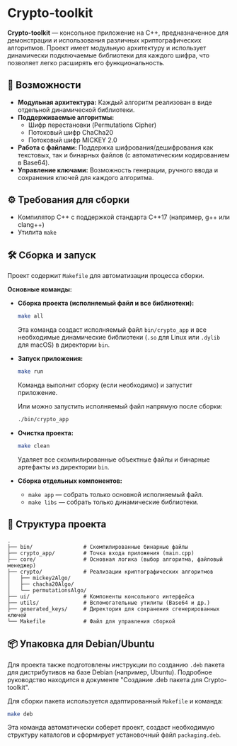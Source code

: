 # Crypto-toolkit

**Crypto-toolkit** — консольное приложение на C++, предназначенное для демонстрации и использования различных криптографических алгоритмов. Проект имеет модульную архитектуру и использует динамически подключаемые библиотеки для каждого шифра, что позволяет легко расширять его функциональность.

## 📌 Возможности

- **Модульная архитектура:** Каждый алгоритм реализован в виде отдельной динамической библиотеки.
- **Поддерживаемые алгоритмы:**
  - Шифр перестановки (Permutations Cipher)
  - Потоковый шифр ChaCha20
  - Потоковый шифр MICKEY 2.0
- **Работа с файлами:** Поддержка шифрования/дешифрования как текстовых, так и бинарных файлов (с автоматическим кодированием в Base64).
- **Управление ключами:** Возможность генерации, ручного ввода и сохранения ключей для каждого алгоритма.

## ⚙️ Требования для сборки

- Компилятор C++ с поддержкой стандарта C++17 (например, g++ или clang++)
- Утилита `make`

## 🛠️ Сборка и запуск

Проект содержит `Makefile` для автоматизации процесса сборки.

**Основные команды:**

- **Сборка проекта (исполняемый файл и все библиотеки):**
  ```bash
  make all
  ```
  Эта команда создаст исполняемый файл `bin/crypto_app` и все необходимые динамические библиотеки (`.so` для Linux или `.dylib` для macOS) в директории `bin`.

- **Запуск приложения:**
  ```bash
  make run
  ```
  Команда выполнит сборку (если необходимо) и запустит приложение.

  Или можно запустить исполняемый файл напрямую после сборки:
  ```bash
  ./bin/crypto_app
  ```

- **Очистка проекта:**
  ```bash
  make clean
  ```
  Удаляет все скомпилированные объектные файлы и бинарные артефакты из директории `bin`.

- **Сборка отдельных компонентов:**
  - `make app` — собрать только основной исполняемый файл.
  - `make libs` — собрать только динамические библиотеки.

## 🧩 Структура проекта

```
.
├── bin/                # Скомпилированные бинарные файлы
├── crypto_app/         # Точка входа приложения (main.cpp)
├── core/               # Основная логика (выбор алгоритма, файловый менеджер)
├── crypto/             # Реализации криптографических алгоритмов
│   ├── mickey2Algo/
│   ├── chacha20Algo/
│   └── permutationsAlgo/
├── ui/                 # Компоненты консольного интерфейса
├── utils/              # Вспомогательные утилиты (Base64 и др.)
├── generated_keys/     # Директория для сохранения сгенерированных ключей
└── Makefile            # Файл для управления сборкой
```

## 📦 Упаковка для Debian/Ubuntu

Для проекта также подготовлены инструкции по созданию `.deb` пакета для дистрибутивов на базе Debian (например, Ubuntu). Подробное руководство находится в документе "Создание .deb пакета для Crypto-toolkit".

Для сборки пакета используется адаптированный `Makefile` и команда:

```bash
make deb
```

Эта команда автоматически соберет проект, создаст необходимую структуру каталогов и сформирует установочный файл `packaging.deb`.